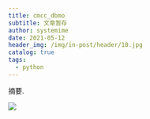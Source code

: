 ```yaml
---
title: cmcc_dbmo
subtitle: 文章暂存
author: systemime
date: 2021-05-12
header_img: /img/in-post/header/10.jpg
catalog: true
tags:
  - python
---
```

摘要.

<!-- more -->
![](https://cdn.nlark.com/yuque/0/2021/webp/663138/1620801785917-70a7b91d-c74f-41a3-a23f-252b9cd1f89f.webp#id=FRj58&originHeight=580&originWidth=654&originalType=binary&status=done&style=none)<br />
<br />

